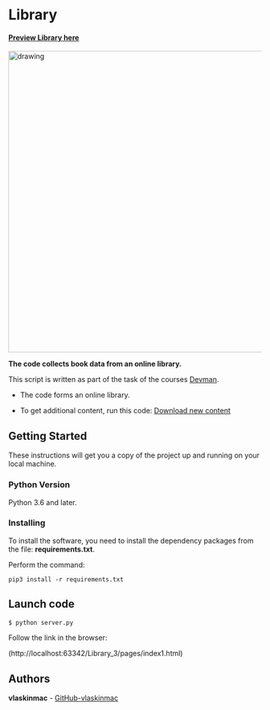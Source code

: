 # Library

#### [Preview Library here](https://vlaskinmac.github.io/pages/index1.html)

<img src="https://user-images.githubusercontent.com/78322994/147381469-62fd1c99-69be-44fc-9d5e-0600654b1787.png" alt="drawing" width="600"/>  
 

**The code collects book data from an online library.**


This script is written as part of the task of the courses [Devman](https://dvmn.org).

- The code forms an online library.

- To get additional content, run this code: [Download new content](https://github.com/vlaskinmac/library_2)




## Getting Started

These instructions will get you a copy of the project up and running on your local machine.

### Python Version

Python 3.6 and later.

### Installing

To install the software, you need to install the dependency packages from the file: **requirements.txt**.

Perform the command:

```
pip3 install -r requirements.txt
```


## Launch code


```python
$ python server.py
```
Follow the link in the browser:

(http://localhost:63342/Library_3/pages/index1.html)



## Authors

**vlaskinmac**  - [GitHub-vlaskinmac](https://github.com/vlaskinmac/)
